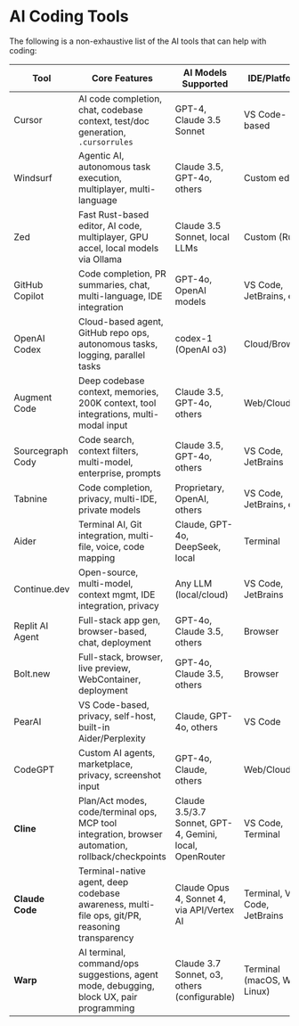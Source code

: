 # AI Coding Tools

The following is a non-exhaustive list of the AI tools that can help with coding:

| Tool            | Core Features                                                                                  | AI Models Supported                        | IDE/Platform                | Collaboration    | Pricing (as of 2025)                | Notable Strengths                                            |
|-----------------|-----------------------------------------------------------------------------------------------|--------------------------------------------|-----------------------------|------------------|--------------------------------------|--------------------------------------------------------------|
| Cursor          | AI code completion, chat, codebase context, test/doc generation, `.cursorrules`                | GPT-4, Claude 3.5 Sonnet                   | VS Code-based               | No               | Free, $20/mo Pro                     | Deep context, multi-model, rules system                      |
| Windsurf        | Agentic AI, autonomous task execution, multiplayer, multi-language                             | Claude 3.5, GPT-4o, others                 | Custom editor               | Yes              | Free tier, Pro plan                  | Autonomous agents, real-time collab                          |
| Zed             | Fast Rust-based editor, AI code, multiplayer, GPU accel, local models via Ollama               | Claude 3.5 Sonnet, local LLMs              | Custom (Rust)               | Yes              | Free, hosted options                 | Speed, open source, local AI support                         |
| GitHub Copilot  | Code completion, PR summaries, chat, multi-language, IDE integration                           | GPT-4o, OpenAI models                      | VS Code, JetBrains, etc     | No               | Free tier, $10/mo Pro, $19 Biz        | GitHub native, PR tools, broad support                       |
| OpenAI Codex    | Cloud-based agent, GitHub repo ops, autonomous tasks, logging, parallel tasks                  | codex-1 (OpenAI o3)                        | Cloud/Browser               | No               | ChatGPT Pro/Team/Enterprise           | Autonomous, cloud execution, PR mgmt                         |
| Augment Code    | Deep codebase context, memories, 200K context, tool integrations, multi-modal input            | Claude 3.5, GPT-4o, others                 | Web/Cloud                   | Yes              | Enterprise/team pricing               | Deep context, tool integrations                              |
| Sourcegraph Cody| Code search, context filters, multi-model, enterprise, prompts                                 | Claude 3.5, GPT-4o, others                 | VS Code, JetBrains          | Yes              | Free, Pro, Enterprise                 | Code search, large org focus                                 |
| Tabnine         | Code completion, privacy, multi-IDE, private models                                            | Proprietary, OpenAI, others                | VS Code, JetBrains, etc     | No               | $9/mo Pro, $39/mo Enterprise          | Privacy, local models, multi-IDE                             |
| Aider           | Terminal AI, Git integration, multi-file, voice, code mapping                                  | Claude, GPT-4o, DeepSeek, local            | Terminal                    | No               | Pay-per-use API                       | Terminal/CLI, git ops, voice                                 |
| Continue.dev    | Open-source, multi-model, context mgmt, IDE integration, privacy                               | Any LLM (local/cloud)                      | VS Code, JetBrains          | No               | Free (API/model costs only)            | Open source, privacy, extensibility                          |
| Replit AI Agent | Full-stack app gen, browser-based, chat, deployment                                            | GPT-4o, Claude 3.5, others                 | Browser                     | Yes              | Usage-based, free basic                | Full-stack, browser, deployment                              |
| Bolt.new        | Full-stack, browser, live preview, WebContainer, deployment                                    | GPT-4o, Claude 3.5, others                 | Browser                     | Yes              | Usage-based (StackBlitz)               | No setup, browser, live testing                              |
| PearAI          | VS Code-based, privacy, self-host, built-in Aider/Perplexity                                   | Claude, GPT-4o, others                     | VS Code                     | Yes              | Open-source, self-host                 | Privacy, open source, integrations                           |
| CodeGPT         | Custom AI agents, marketplace, privacy, screenshot input                                       | GPT-4o, Claude, others                     | Web/Cloud                   | Yes              | Tiered, self-host options              | Custom agents, privacy, marketplace                          |
| **Cline**       | Plan/Act modes, code/terminal ops, MCP tool integration, browser automation, rollback/checkpoints | Claude 3.5/3.7 Sonnet, GPT-4, Gemini, local, OpenRouter | VS Code, Terminal           | No               | Free, pay-as-you-go model API usage    | Deep system integration, model flexibility, MCP ecosystem    |
| **Claude Code** | Terminal-native agent, deep codebase awareness, multi-file ops, git/PR, reasoning transparency | Claude Opus 4, Sonnet 4, via API/Vertex AI | Terminal, VS Code, JetBrains| No               | Opus: $15/$75/M tokens; Sonnet: $3/$15/M tokens | Deep reasoning, agentic ops, privacy-first, instant search   |
| **Warp**        | AI terminal, command/ops suggestions, agent mode, debugging, block UX, pair programming        | Claude 3.7 Sonnet, o3, others (configurable)| Terminal (macOS, Win, Linux)| Yes (block sharing) | Freemium                                 | AI/agentic terminal, error fixing, DevOps, privacy/local AI  |



